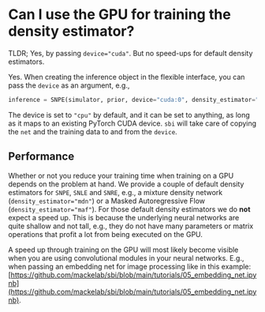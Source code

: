 
# Can I use the GPU for training the density estimator?

TLDR; Yes, by passing `device="cuda"`. But no speed-ups for default density estimators.

Yes. When creating the inference object in the flexible interface, you can pass the
`device` as an argument, e.g.,

```python
inference = SNPE(simulator, prior, device="cuda:0", density_estimator="maf")
```

The device is set to `"cpu"` by default, and it can be set to anything, as long as it
maps to an existing PyTorch CUDA device. `sbi` will take care of copying the `net` and
the training data to and from the `device`. 

## Performance

Whether or not you reduce your training time when training on a GPU depends on the
problem at hand. We provide a couple of default density estimators for `SNPE`, `SNLE`
and `SNRE`, e.g., a mixture density network (`density_estimator="mdn"`) or a Masked
Autoregressive Flow (`density_estimator="maf"`). For those default density estimators
we do **not** expect a speed up. This is because the underlying neural networks are
quite shallow and not tall, e.g., they do not have many parameters or matrix
operations that profit a lot from being executed on the GPU. 

A speed up through training on the GPU will most likely become visible when you are
using convolutional modules in your neural networks. E.g., when passing an embedding
net for image processing like in this example: [https://github.com/mackelab/sbi/blob/main/tutorials/05_embedding_net.ipynb](https://github.com/mackelab/sbi/blob/main/tutorials/05_embedding_net.ipynb). 
